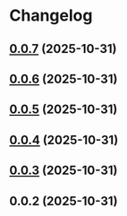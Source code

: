 # Changelog

## [0.0.7](https://github.com/fex-to/exact-compact/compare/v0.0.6...v0.0.7) (2025-10-31)

## [0.0.6](https://github.com/fex-to/exact-compact/compare/v0.0.5...v0.0.6) (2025-10-31)

## [0.0.5](https://github.com/fex-to/exact-compact/compare/v0.0.4...v0.0.5) (2025-10-31)

## [0.0.4](https://github.com/fex-to/exact-compact/compare/v0.0.3...v0.0.4) (2025-10-31)

## [0.0.3](https://github.com/fex-to/exact-compact/compare/v0.0.2...v0.0.3) (2025-10-31)

## 0.0.2 (2025-10-31)
